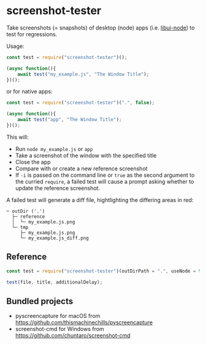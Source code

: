 # screenshot-tester

Take screenshots (= snapshots) of desktop (node) apps (i.e. [libui-node](https://github.com/parro-it/libui-node)) to test for regressions.

Usage:

```js
const test = require("screenshot-tester")();

(async function(){
    await test("my_example.js", "The Window Title");
})();
```

or for native apps:

```js
const test = require("screenshot-tester")(".", false);

(async function(){
    await test("app", "The Window Title");
})();
```

This will:
- Run `node my_example.js` or `app`
- Take a screenshot of the window with the specified title
- Close the app
- Compare with or create a new reference screenshot
- If `-i` is passed on the command line or `true` as the second argument to the curried `require`, a failed test will cause a prompt asking whether to update the reference screenshot.


A failed test will generate a diff file, hightlighting the differing areas in red:

```
─ outDir ('.')
  ├─ reference
  │  └─ my_example.js.png
  └─ tmp
     ├─ my_example.js.png
     └─ my_example.js_diff.png
```

## Reference

```js
const test = require("screenshot-tester")(outDirPath = ".", useNode = true, interactiveFlag);

test(file, title, additionalDelay);
```

## Bundled projects

- pyscreencapture for macOS from https://github.com/thismachinechills/pyscreencapture
- screenshot-cmd for Windows from https://github.com/chuntaro/screenshot-cmd